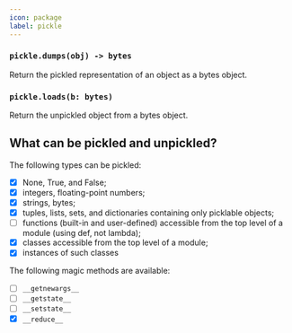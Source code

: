 ```yaml
---
icon: package
label: pickle
---
```


### `pickle.dumps(obj) -> bytes`

Return the pickled representation of an object as a bytes object.

### `pickle.loads(b: bytes)`

Return the unpickled object from a bytes object.


## What can be pickled and unpickled?

The following types can be pickled:

- [x] None, True, and False;
- [x] integers, floating-point numbers;
- [x] strings, bytes;
- [x] tuples, lists, sets, and dictionaries containing only picklable objects;
- [ ] functions (built-in and user-defined) accessible from the top level of a module (using def, not lambda);
- [x] classes accessible from the top level of a module;
- [x] instances of such classes

The following magic methods are available:

- [ ] `__getnewargs__`
- [ ] `__getstate__`
- [ ] `__setstate__`
- [x] `__reduce__`

